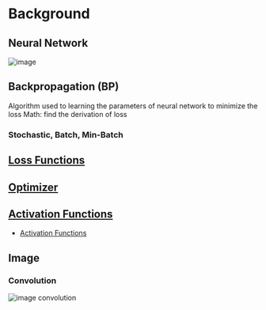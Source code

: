 # Background
## Neural Network
![image](/img/neural.png)
## Backpropagation (BP)
Algorithm used to learning the parameters of neural network to minimize the loss
Math: find the derivation of loss
### Stochastic, Batch, Min-Batch
## [Loss Functions](/basic/loss_functions.md)  
## [Optimizer](/basic/optimizer.md)  
## [Activation Functions](/basic/activation_functions.md)  
* [Activation Functions](/basic/activation_functions.md)  

## Image
### Convolution
![image convolution](/img/image_convolution.png)